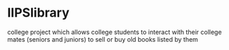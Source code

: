 # IIPSlibrary
college project which allows college students to interact with their college mates (seniors and juniors) to sell or buy old books listed by them 
